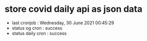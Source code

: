 # store covid daily api as json data

- last cronjob : Wednesday, 30 June 2021 00:45:29
- status og cron : success
- status daily cron : success
      
      